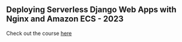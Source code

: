 ## Deploying Serverless Django Web Apps with Nginx and Amazon ECS - 2023

Check out the course [here](https://www.udemy.com/course/deploy-a-django-web-app-with-nginx-and-amazon-ecs-2022/)
